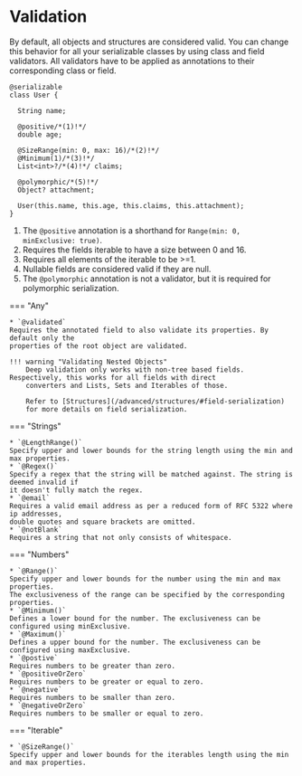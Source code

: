 # Validation

By default, all objects and structures are considered valid. You can change this behavior for
all your serializable classes by using class and field validators. All validators have to
be applied as annotations to their corresponding class or field.

``` { .dart .annotate }
@serializable
class User {  
  
  String name;

  @positive/*(1)!*/
  double age;

  @SizeRange(min: 0, max: 16)/*(2)!*/
  @Minimum(1)/*(3)!*/
  List<int>?/*(4)!*/ claims;

  @polymorphic/*(5)!*/
  Object? attachment;

  User(this.name, this.age, this.claims, this.attachment);
}
```

1. The `@positive` annotation is a shorthand for `Range(min: 0, minExclusive: true)`.
2. Requires the fields iterable to have a size between 0 and 16.
3. Requires all elements of the iterable to be >=1.
4. Nullable fields are considered valid if they are null.
5. The `@polymorphic` annotation is not a validator, but it is required for polymorphic
   serialization.

=== "Any"

    * `@validated`  
    Requires the annotated field to also validate its properties. By default only the
    properties of the root object are validated.

    !!! warning "Validating Nested Objects"
        Deep validation only works with non-tree based fields. Respectively, this works for all fields with direct
        converters and Lists, Sets and Iterables of those.
        
        Refer to [Structures](/advanced/structures/#field-serialization)
        for more details on field serialization.

=== "Strings"

    * `@LengthRange()`  
    Specify upper and lower bounds for the string length using the min and max properties.
    * `@Regex()`  
    Specify a regex that the string will be matched against. The string is deemed invalid if
    it doesn't fully match the regex.
    * `@email`  
    Requires a valid email address as per a reduced form of RFC 5322 where ip addresses,
    double quotes and square brackets are omitted.
    * `@notBlank`  
    Requires a string that not only consists of whitespace.

=== "Numbers"

    * `@Range()`  
    Specify upper and lower bounds for the number using the min and max properties.
    The exclusiveness of the range can be specified by the corresponding properties.
    * `@Minimum()`  
    Defines a lower bound for the number. The exclusiveness can be configured using minExclusive.
    * `@Maximum()`  
    Defines a upper bound for the number. The exclusiveness can be configured using maxExclusive.
    * `@postive`  
    Requires numbers to be greater than zero.
    * `@positiveOrZero`  
    Requires numbers to be greater or equal to zero.
    * `@negative`  
    Requires numbers to be smaller than zero.
    * `@negativeOrZero`  
    Requires numbers to be smaller or equal to zero.

=== "Iterable"

    * `@SizeRange()`  
    Specify upper and lower bounds for the iterables length using the min and max properties.
